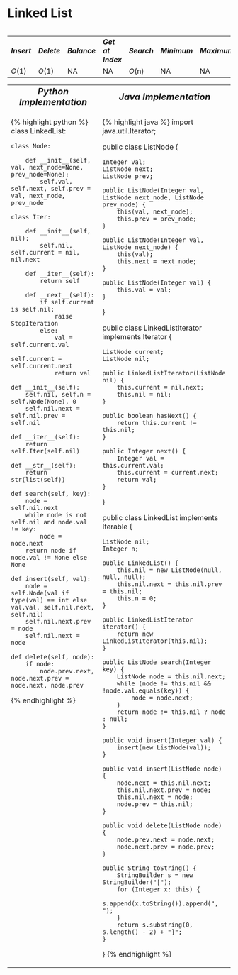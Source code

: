 # Linked List
<table>
    <tr>
        <table>
            <tr>
                <td><strong><i>Insert</i></strong></td>
                <td><strong><i>Delete</i></strong></td>
                <td><strong><i>Balance</i></strong></td>
                <td><strong><i>Get at Index</i></strong></td>
                <td><strong><i>Search</i></strong></td>
                <td><strong><i>Minimum</i></strong></td>
                <td><strong><i>Maximum</i></strong></td>
                <td><strong><i>Space</i></strong></td>
            </tr>
            <tr>
                <td><i>O</i>(1)</td>
                <td><i>O</i>(1)</td>
                <td>NA</td>
                <td>NA</td>
                <td><i>O</i>(n)</td>
                <td>NA</td>
                <td>NA</td>
                <td><i>O</i>(n)</td>
            </tr>
        </table>
    </tr>
    <tr>
        <table>
            <tr style="text-align: center; font-size:20px;">
                <td><strong><i>Python Implementation</i></strong></td>
                <td><strong><i>Java Implementation</i></strong></td>
            </tr>
            <tr>
                <td class="code" markdown="block" style="vertical-align: top;">
                    
{% highlight python %}
class LinkedList:
    
    class Node:
        
        def __init__(self, val, next_node=None, prev_node=None):
            self.val, self.next, self.prev = val, next_node, prev_node
            
    class Iter:
        
        def __init__(self, nil):
            self.nil, self.current = nil, nil.next
    
        def __iter__(self):
            return self

        def __next__(self):
            if self.current is self.nil:
                raise StopIteration
            else:
                val = self.current.val
                self.current = self.current.next
                return val

    def __init__(self):
        self.nil, self.n = self.Node(None), 0
        self.nil.next = self.nil.prev = self.nil
    
    def __iter__(self):
        return self.Iter(self.nil)
        
    def __str__(self):
        return str(list(self))
    
    def search(self, key):
        node = self.nil.next
        while node is not self.nil and node.val != key: 
            node = node.next
        return node if node.val != None else None
    
    def insert(self, val):
        node = self.Node(val if type(val) == int else val.val, self.nil.next, self.nil)
        self.nil.next.prev = node
        self.nil.next = node
    
    def delete(self, node):
        if node:
            node.prev.next, node.next.prev = node.next, node.prev        
{% endhighlight %}

<td class="code" markdown="block" style="vertical-align: top;">
    
{% highlight java %}
import java.util.Iterator;

public class ListNode {
    
    Integer val;
    ListNode next;
    ListNode prev;

    public ListNode(Integer val, ListNode next_node, ListNode prev_node) {
        this(val, next_node);
        this.prev = prev_node;
    }

    public ListNode(Integer val, ListNode next_node) {
        this(val);
        this.next = next_node;
    }

    public ListNode(Integer val) {
        this.val = val;
    }
}


public class LinkedListIterator implements Iterator<Integer> {

    ListNode current;
    ListNode nil;

    public LinkedListIterator(ListNode nil) {
        this.current = nil.next;
        this.nil = nil;
    }

    public boolean hasNext() {
        return this.current != this.nil;
    }

    public Integer next() {
        Integer val = this.current.val;
        this.current = current.next;
        return val;
    }
}

public class LinkedList implements Iterable<Integer> {

    ListNode nil;
    Integer n;

    public LinkedList() {
        this.nil = new ListNode(null, null, null);
        this.nil.next = this.nil.prev = this.nil;
        this.n = 0;
    }

    public LinkedListIterator iterator() {
        return new LinkedListIterator(this.nil);
    }

    public ListNode search(Integer key) {
        ListNode node = this.nil.next;
        while (node != this.nil && !node.val.equals(key)) {
            node = node.next;
        }
        return node != this.nil ? node : null;
    }

    public void insert(Integer val) {
        insert(new ListNode(val));
    }

    public void insert(ListNode node) {
        node.next = this.nil.next;
        this.nil.next.prev = node;
        this.nil.next = node;
        node.prev = this.nil;
    }

    public void delete(ListNode node) {
        node.prev.next = node.next;
        node.next.prev = node.prev;
    }

    public String toString() {
        StringBuilder s = new StringBuilder("[");
        for (Integer x: this) {
            s.append(x.toString()).append(", ");
        }
        return s.substring(0, s.length() - 2) + "]";
    }
}
{% endhighlight %}